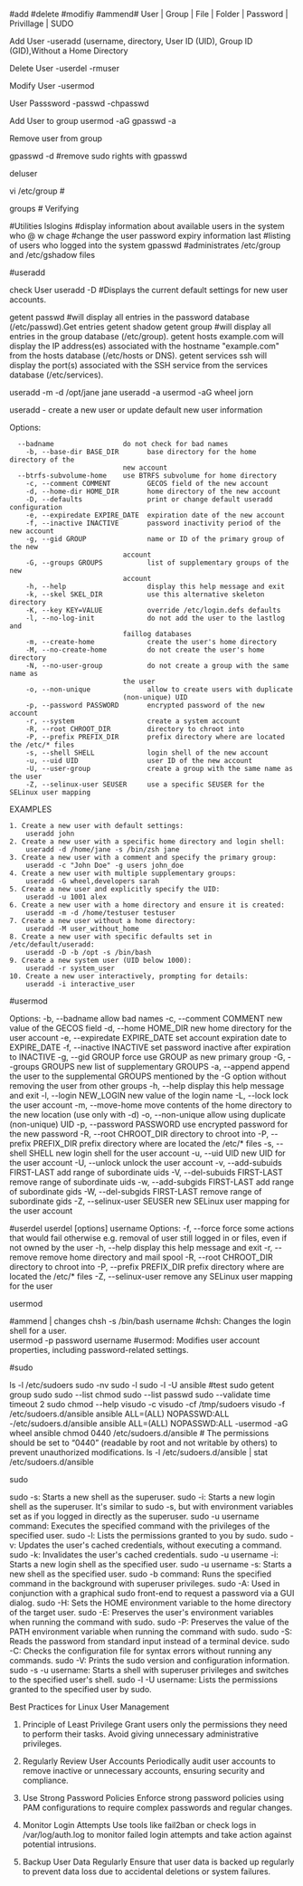 #add #delete #modifiy #ammend#
User | Group | File | Folder | Password | Privillage | SUDO

Add User
-useradd (username, directory, User ID (UID), Group ID (GID),Without a Home Directory

Delete User
-userdel
-rmuser

Modify User
-usermod

User Passsword
-passwd
-chpasswd

Add User to group
usermod -aG <groupname> <username>
gpasswd -a <username> <groupname> 

Remove user from group

gpasswd -d <username> <groupname> #remove sudo rights with gpasswd

deluser <username> <groupname>

vi /etc/group      #

groups <username>      # Verifying 

#Utilities
lslogins      #display information about available users in the system
who @ w
chage      #change the user password expiry information
last      #listing of users who logged into the system
gpasswd      #administrates /etc/group and /etc/gshadow files

#useradd

check User
useradd -D #Displays the current default settings for new user accounts.

getent passwd #will display all entries in the password database (/etc/passwd).Get entries
getent shadow
getent group #will display all entries in the group database (/etc/group).
getent hosts example.com will display the IP address(es) associated with the hostname "example.com" from the hosts database (/etc/hosts or DNS).
getent services ssh will display the port(s) associated with the SSH service from the services database (/etc/services).

useradd -m -d /opt/jane jane
useradd -a
usermod -aG wheel jorn

useradd - create a new user or update default new user information

Options:

      --badname                 do not check for bad names
        -b, --base-dir BASE_DIR       base directory for the home directory of the
                                new account
      --btrfs-subvolume-home    use BTRFS subvolume for home directory
        -c, --comment COMMENT         GECOS field of the new account
        -d, --home-dir HOME_DIR       home directory of the new account
        -D, --defaults                print or change default useradd configuration
        -e, --expiredate EXPIRE_DATE  expiration date of the new account
        -f, --inactive INACTIVE       password inactivity period of the new account
        -g, --gid GROUP               name or ID of the primary group of the new
                                account
        -G, --groups GROUPS           list of supplementary groups of the new
                                account
        -h, --help                    display this help message and exit
        -k, --skel SKEL_DIR           use this alternative skeleton directory
        -K, --key KEY=VALUE           override /etc/login.defs defaults
        -l, --no-log-init             do not add the user to the lastlog and
                                faillog databases
        -m, --create-home             create the user's home directory
        -M, --no-create-home          do not create the user's home directory
        -N, --no-user-group           do not create a group with the same name as
                                the user
        -o, --non-unique              allow to create users with duplicate
                                (non-unique) UID
        -p, --password PASSWORD       encrypted password of the new account
        -r, --system                  create a system account
        -R, --root CHROOT_DIR         directory to chroot into
        -P, --prefix PREFIX_DIR       prefix directory where are located the /etc/* files
        -s, --shell SHELL             login shell of the new account
        -u, --uid UID                 user ID of the new account
        -U, --user-group              create a group with the same name as the user
        -Z, --selinux-user SEUSER     use a specific SEUSER for the SELinux user mapping


EXAMPLES
   
    1. Create a new user with default settings:
        useradd john
    2. Create a new user with a specific home directory and login shell:
        useradd -d /home/jane -s /bin/zsh jane
    3. Create a new user with a comment and specify the primary group:
        useradd -c "John Doe" -g users john_doe
    4. Create a new user with multiple supplementary groups:
        useradd -G wheel,developers sarah
    5. Create a new user and explicitly specify the UID:
        useradd -u 1001 alex
    6. Create a new user with a home directory and ensure it is created:
        useradd -m -d /home/testuser testuser
    7. Create a new user without a home directory:
        useradd -M user_without_home
    8. Create a new user with specific defaults set in /etc/default/useradd:
        useradd -D -b /opt -s /bin/bash
    9. Create a new system user (UID below 1000):
        useradd -r system_user
    10. Create a new user interactively, prompting for details:
        useradd -i interactive_user

#usermod

Options:
  -b, --badname                 allow bad names
  -c, --comment COMMENT         new value of the GECOS field
  -d, --home HOME_DIR           new home directory for the user account
  -e, --expiredate EXPIRE_DATE  set account expiration date to EXPIRE_DATE
  -f, --inactive INACTIVE       set password inactive after expiration
                                to INACTIVE
  -g, --gid GROUP               force use GROUP as new primary group
  -G, --groups GROUPS           new list of supplementary GROUPS
  -a, --append                  append the user to the supplemental GROUPS
                                mentioned by the -G option without removing
                                the user from other groups
  -h, --help                    display this help message and exit
  -l, --login NEW_LOGIN         new value of the login name
  -L, --lock                    lock the user account
  -m, --move-home               move contents of the home directory to the
                                new location (use only with -d)
  -o, --non-unique              allow using duplicate (non-unique) UID
  -p, --password PASSWORD       use encrypted password for the new password
  -R, --root CHROOT_DIR         directory to chroot into
  -P, --prefix PREFIX_DIR       prefix directory where are located the /etc/* files
  -s, --shell SHELL             new login shell for the user account
  -u, --uid UID                 new UID for the user account
  -U, --unlock                  unlock the user account
  -v, --add-subuids FIRST-LAST  add range of subordinate uids
  -V, --del-subuids FIRST-LAST  remove range of subordinate uids
  -w, --add-subgids FIRST-LAST  add range of subordinate gids
  -W, --del-subgids FIRST-LAST  remove range of subordinate gids
  -Z, --selinux-user SEUSER     new SELinux user mapping for the user account

#userdel
userdel [options] username
Options:
  -f, --force                   force some actions that would fail otherwise
                                e.g. removal of user still logged in
                                or files, even if not owned by the user
  -h, --help                    display this help message and exit
  -r, --remove                  remove home directory and mail spool
  -R, --root CHROOT_DIR         directory to chroot into
  -P, --prefix PREFIX_DIR       prefix directory where are located the /etc/* files
  -Z, --selinux-user            remove any SELinux user mapping for the user



usermod

#ammend | changes
chsh -s /bin/bash username    #chsh: Changes the login shell for a user.    
usermod -p password username    #usermod: Modifies user account properties, including password-related settings.






#sudo

ls -l /etc/sudoers
sudo -nv
sudo -l
sudo -l -U ansible    #test sudo
getent group sudo
sudo --list chmod
sudo --list passwd
sudo --validate
time timeout 2 sudo chmod --help
visudo -c
visudo -cf /tmp/sudoers
visudo -f /etc/sudoers.d/ansible
    ansible ALL=(ALL) NOPASSWD:ALL
-/etc/sudoers.d/ansible
    ansible ALL=(ALL) NOPASSWD:ALL
-usermod -aG wheel ansible
chmod 0440 /etc/sudoers.d/ansible    # The permissions should be set to “0440” (readable by root and not writable by others) to prevent unauthorized modifications.
ls -l /etc/sudoers.d/ansible    | stat /etc/sudoers.d/ansible 


sudo

sudo -s: Starts a new shell as the superuser.
sudo -i: Starts a new login shell as the superuser. It's similar to sudo -s, but with environment variables set as if you logged in directly as the superuser.
sudo -u username command: Executes the specified command with the privileges of the specified user.
sudo -l: Lists the permissions granted to you by sudo.
sudo -v: Updates the user's cached credentials, without executing a command.
sudo -k: Invalidates the user's cached credentials.
sudo -u username -i: Starts a new login shell as the specified user.
sudo -u username -s: Starts a new shell as the specified user.
sudo -b command: Runs the specified command in the background with superuser privileges.
sudo -A: Used in conjunction with a graphical sudo front-end to request a password via a GUI dialog.
sudo -H: Sets the HOME environment variable to the home directory of the target user.
sudo -E: Preserves the user's environment variables when running the command with sudo.
sudo -P: Preserves the value of the PATH environment variable when running the command with sudo.
sudo -S: Reads the password from standard input instead of a terminal device.
sudo -C: Checks the configuration file for syntax errors without running any commands.
sudo -V: Prints the sudo version and configuration information.
sudo -s -u username: Starts a shell with superuser privileges and switches to the specified user's shell.
sudo -l -U username: Lists the permissions granted to the specified user by sudo.

Best Practices for Linux User Management
1. Principle of Least Privilege
Grant users only the permissions they need to perform their tasks. Avoid giving unnecessary administrative privileges.

2. Regularly Review User Accounts
Periodically audit user accounts to remove inactive or unnecessary accounts, ensuring security and compliance.

3. Use Strong Password Policies
Enforce strong password policies using PAM configurations to require complex passwords and regular changes.

4. Monitor Login Attempts
Use tools like fail2ban or check logs in /var/log/auth.log to monitor failed login attempts and take action against potential intrusions.

5. Backup User Data Regularly
Ensure that user data is backed up regularly to prevent data loss due to accidental deletions or system failures.
